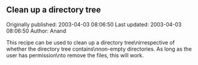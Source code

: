 ## Clean up a directory tree 
Originally published: 2003-04-03 08:06:50 
Last updated: 2003-04-03 08:06:50 
Author: Anand  
 
This recipe can be used to clean up a directory tree\nirrespective of whether the directory tree contains\nnon-empty directories. As long as the user has permission\nto remove the files, this will work.